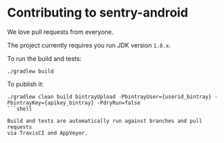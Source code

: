# Contributing to sentry-android

We love pull requests from everyone.

The project currently requires you run JDK version `1.8.x`.

To run the build and tests:

```shell
./gradlew build
```

To publish it:
```shell
./gradlew clean build bintrayUpload -PbintrayUser={userid_bintray} -PbintrayKey={apikey_bintray} -PdryRun=false
```shell

Build and tests are automatically run against branches and pull requests
via TravisCI and AppVeyor.
